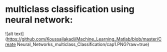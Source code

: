# multiclass classification using neural network: 


![alt text](https://github.com/Koussailakadi/Machine_Learning_Matlab/blob/master/Create Neural_Networks_multiclass_Classification/cap1.PNG?raw=true)
